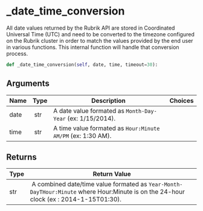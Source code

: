 # _date_time_conversion

All date values returned by the Rubrik API are stored in Coordinated Universal Time (UTC) and need to be converted to the timezone configured on the Rubrik cluster in order to match the values provided by the end user in various functions. This internal function will handle that conversion process.

```py
def _date_time_conversion(self, date, time, timeout=30):
```

## Arguments

| Name        | Type | Description                                                                 | Choices |
|-------------|------|-----------------------------------------------------------------------------|---------|
| date  | str | A date value formated as `Month-Day-Year` (ex: 1/15/2014). |  |
| time  | str | A time value formated as `Hour:Minute AM/PM` (ex: 1:30 AM). |  |


## Returns

| Type | Return Value                                                                                  |
|------|-----------------------------------------------------------------------------------------------|
| str | A combined date/time value formated as `Year-Month-DayTHour:Minute` where Hour:Minute is on the 24-hour clock (ex : 2014-1-15T01:30). |



